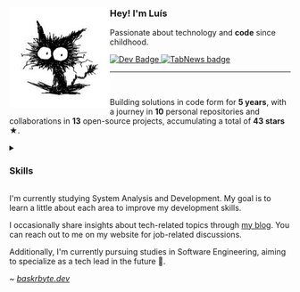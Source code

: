 <div>
    <img align="left" src="img/cat-sticker.png" width="180" alt="Sticker">
    <div>
        <h3>Hey! I'm Luís</h3>
        <p>Passionate about technology and <b>code</b> since childhood.</p>
        <div>
            <a href="https://dev.to/baskerbyte">
                <img src="https://img.shields.io/badge/dev.to-0A0A0A?style=for-the-badge&logo=devdotto&logoColor=white" alt="Dev Badge"/>
            </a>
            <a href="https://www.tabnews.com.br/baskerbyte">
                <img src="https://img.shields.io/badge/TabNews-FFFFFF?style=for-the-badge&logoColor=000000" alt="TabNews badge"/>
            </a>
        </div>
    </div>
</div>
<hr>
<br>
<div>
    <p>
        Building solutions in code form for <b>5 years</b>,
        with a journey in <b>10</b> personal repositories and collaborations in
        <b>13</b> open-source projects, accumulating a total of
        <b>43 stars ★</b>.
    </p>
</div>
<details>
    <summary>
        <h3>Skills</h3>
    </summary>
    <div>
        <div>
            <h4>Backend</h4>
            <a>
                <img src="https://img.shields.io/badge/Kotlin-000000?&style=for-the-badge&logo=kotlin&logoColor=white" alt="Kotlin Badge"/>
            </a>
            <a>
                <img src="https://img.shields.io/badge/Java-FFFFFF?style=for-the-badge&logo=openjdk&logoColor=black" alt="Java Badge"/>
            </a>
            <a>
                <img src="https://img.shields.io/badge/JavaScript-000000?style=for-the-badge&logo=javascript&logoColor=white" alt="Javascript Badge"/>
            </a>
            <a>
                <img src="https://img.shields.io/badge/Rust-000000?style=for-the-badge&logo=rust&logoColor=white" alt="Rust Badge"/>
            </a>
            <a>
                <img src="https://img.shields.io/badge/Python-FFFFFF?style=for-the-badge&logo=python&logoColor=black" alt="Python Badge">
            </a>
        </div>
        <div>
            <h4>Frontend</h4>
            <a>
                <img src="https://img.shields.io/badge/HTML5-000000?style=for-the-badge&logo=html5&logoColor=white" alt="Html Badge">
            </a>
            <a>
                <img src="https://img.shields.io/badge/CSS3-000000?style=for-the-badge&logo=css3&logoColor=white" alt="Css Badge">
            </a>
            <a>
                <img src="https://img.shields.io/badge/React-FFFFFF?style=for-the-badge&logo=react&logoColor=black" alt="React Badge">
            </a>
        </div>
    </div>
    <div>
        <div>
            <h4>Database</h4>
            <div>
                <a>
                    <img src="https://img.shields.io/badge/SQLite-FFFFFF?style=for-the-badge&logo=sqlite&logoColor=black" alt="SQLite Badge"/>
                </a>
                <a>
                    <img src="https://img.shields.io/badge/PostgreSQL-000000?style=for-the-badge&logo=postgresql&logoColor=white" alt="PostgreSQL Badge"/>
                </a>
                <a>
                    <img src="https://img.shields.io/badge/MongoDB-000000?style=for-the-badge&logo=mongodb&logoColor=white" alt="MongoDB Badge"/>
                </a>
            </div>
        </div>
    <div>
        <h5>Hosting</h5>
        <div>
            <a>
                <img src="https://img.shields.io/badge/Azure-FFFFFF?style=for-the-badge&logo=microsoft-azure&logoColor=black" alt="Azure Badge">
            </a>
            <a>
                <img src="https://img.shields.io/badge/Heroku-000000?style=for-the-badge&logo=heroku&logoColor=white" alt="Heroku Badge">
            </a>
        </div>
    </div>
</div>
</details>
<div>
    <p>
        I'm currently studying System Analysis and Development. My goal is to learn a 
        little about each area to improve my development skills.
    </p>
    <p>
        I occasionally share insights about tech-related topics through <a href="https://baskrbyte.dev/blog">my blog</a>. You can reach
        out to me on my website for job-related discussions.
    </p>
    <p>
        Additionally, I'm currently pursuing studies in Software Engineering, aiming to specialize
        as a tech lead in the future 🖤.
    </p>
    <p>
        <i>~ <a href="https://baskrbyte.dev">baskrbyte.dev</a></i>
    </p>
</div>
